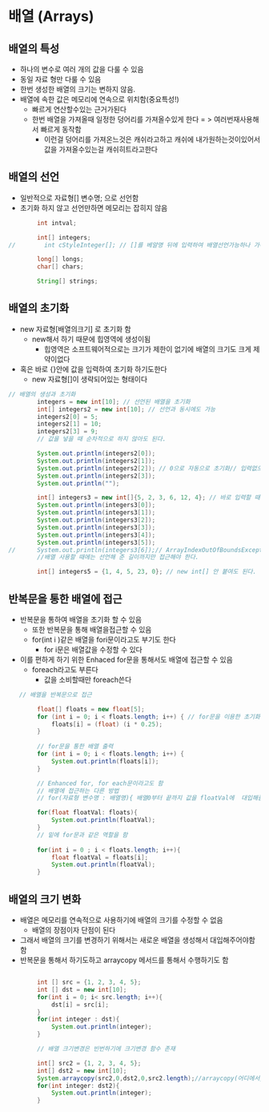 # 배열 (Arrays)

## 배열의 특성

- 하나의 변수로 여러 개의 값을 다룰 수 있음
- 동일 자료 형만 다룰 수 있음
- 한번 생성한 배열의 크기는 변하지 않음.
- 배열에 속한 값은 메모리에 연속으로 위치함(중요특성!)
  - 빠르게 연산할수있는 근거가된다
  - 한번 배열을 가져올때 일정한 덩어리를 가져올수있게 한다 = > 여러번재사용해서 빠르게 동작함
    - 이런걸 덩어리를 가져온느것은 캐쉬라고하고 캐쉬에 내가원하는것이있어서 값을 가져올수있는걸 캐쉬히트라고한다

## 배열의 선언

- 일반적으로 자료형[] 변수명; 으로 선언함
- 초기화 하지 않고 선언만하면 메모리는 잡히지 않음

```java
        int intval;

        int[] integers;
//        int cStyleInteger[]; // []를 베얄명 뒤에 입력하여 배열선언가능하나 가독성때문에 안쓰임//쓰지마

        long[] longs;
        char[] chars;

        String[] strings;

```

## 배열의 초기화

- new 자료형[배열의크기] 로 초기화 함
  - new해서 하기 때문에 힙영역에 생성이됨
    - 힙영역은 소프트웨어적으로는 크기가 제한이 없기에 배열의 크기도 크게 제약이없다
- 혹은 바로 {}안에 값을 입력하여 초기화 하기도한다
  - new 자료형[]이 생략되어있는 형태이다
```java
// 배열의 생성과 초기화
        integers = new int[10]; // 선언된 배열을 초기화
        int[] integers2 = new int[10]; // 선언과 동시에도 가능
        integers2[0] = 5;
        integers2[1] = 10;
        integers2[3] = 9;
        // 값을 넣을 때 순차적으로 하지 않아도 된다.

        System.out.println(integers2[0]);
        System.out.println(integers2[1]);
        System.out.println(integers2[2]); // 0으로 자동으로 초기화// 입력없으면=0
        System.out.println(integers2[3]);
        System.out.println("");

        int[] integers3 = new int[]{5, 2, 3, 6, 12, 4}; // 바로 입력할 때는 길이 입력 안해도 된다.
        System.out.println(integers3[0]);
        System.out.println(integers3[1]);
        System.out.println(integers3[2]);
        System.out.println(integers3[3]);
        System.out.println(integers3[4]);
        System.out.println(integers3[5]);
//      System.out.println(integers3[6]);// ArrayIndexOutOfBoundsException 오류 발생
        //배열 사용할 때에는 선언해 준 길이까지만 접근해야 한다.

        int[] integers5 = {1, 4, 5, 23, 0}; // new int[] 안 붙여도 된다.
```

## 반복문을 통한 배열에 접근

- 반복문을 통하여 배열을 초기화 할 수 있음
  - 또한 반복문을 통해 배열을접근할 수 있음
  - for(int i )같은 배열을 fori문이라고도 부기도 한다
    - for i문은 배열값을 수정할 수 있다
- 이를 편하게 하기 위한 Enhaced for문을 통해서도 배열에 접근할 수 있음
  - foreach라고도 부른다
    - 값을 소비할때만 foreach쓴다


```java
   // 배열을 반복문으로 접근

        float[] floats = new float[5];
        for (int i = 0; i < floats.length; i++) { // for문을 이용한 초기화, new할때도 초기화지만 처음값넣을때도 초기화//혼용 사용
            floats[i] = (float) (i * 0.25);
        }
        
        // for문을 통한 배열 출력
        for (int i = 0; i < floats.length; i++) {
            System.out.println(floats[i]);
        }

        // Enhanced for, for each문이라고도 함
        // 배열에 접근하는 다른 방법
        // for(자료형 변수명 : 배열명){ 배열0부터 끝까지 값을 floatVal에  대입해줌)

        for(float floatVal: floats){
            System.out.println(floatVal);
        }
        // 밑에 for문과 같은 역할을 함
        
        for(int i = 0 ; i < floats.length; i++){
            float floatVal = floats[i];
            System.out.println(floatVal);
        }
```

## 배열의 크기 변화
- 배열은 메모리를 연속적으로 사용하기에 배열의 크기를 수정할 수 없음
  - 배열의 장점이자 단점이 된다
- 그래서 배열의 크기를 변경하기 위해서는 새로운 배열을 생성해서 대입해주어야함 함
- 반복문을 통해서 하기도하고  arraycopy 메서드를 통해서 수행하기도 함

```java

        int [] src = {1, 2, 3, 4, 5};
        int [] dst = new int[10];
        for(int i = 0; i< src.length; i++){
            dst[i] = src[i];
        }
        for(int integer : dst){
            System.out.println(integer);
        }

        // 배열 크기변경은 빈번하기에 크기변경 함수 존재

        int[] src2 = {1, 2, 3, 4, 5};
        int[] dst2 = new int[10];
        System.arraycopy(src2,0,dst2,0,src2.length);//arraycopy(어디에서,몇번째부터, 어디로, 몇번째부터,어디까지)
        for(int integer: dst2){
            System.out.println(integer);
        }
```